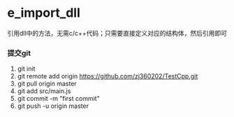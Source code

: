 # e_import_dll
引用dll中的方法，无需c/c++代码；只需要直接定义对应的结构体，然后引用即可

### 提交git
1. git init
2. git remote add origin https://github.com/zj360202/TestCpp.git
3. git pull origin master
4. git add src/main.js
5. git commit -m "first commit"
6. git push -u origin master